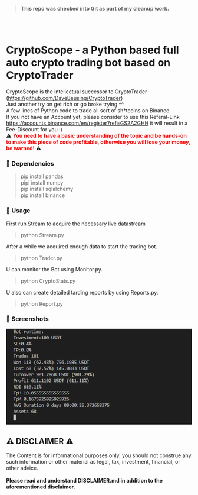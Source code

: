 ><b>This repo was checked into Git as part of my cleanup work.</b>

<br>
<br>

# CryptoScope - a Python based full auto crypto trading bot based on CryptoTrader
CryptoScope is the intellectual successor to CryptoTrader (https://github.com/DaveBeusing/CryptoTrader)<br>
Just another try on get rich or go broke trying ^^ <br>
A few lines of Python code to trade all sort of sh*tcoins on Binance.<br>
If you not have an Account yet, please consider to use this Referal-Link https://accounts.binance.com/en/register?ref=GS2A2GHH it will result in a Fee-Discount for you :)<br>
⚠️ <b style="color:red">You need to have a basic understanding of the topic and be hands-on to make this piece of code profitable, otherwise you will lose your money, be warned!</b> ⚠️

### 🔹 Dependencies
> pip install pandas <br> pipi install numpy <br> pip install sqlalchemy <br> pip install binance <br> 

### 🔹 Usage
First run Stream to acquire the necessary live datastream
> python Stream.py

After a while we acquired enough data to start the trading bot.
> python Trader.py

U can monitor the Bot using Monitor.py.
> python CryptoStats.py 

U also can create detailed tarding reports by using Reports.py.
> python Report.py

### 🔹 Screenshots
![CryptoScope Reporting](https://raw.githubusercontent.com/DaveBeusing/CryptoScope/master/github/CryptoScope_Reporting.png)

## ⚠️ DISCLAIMER ⚠️
The Content is for informational purposes only, you should not construe any such information or other material as legal, tax, investment, financial, or other advice.
<br><br>
<b>Please read and understand DISCLAIMER.md in addition to the aforementioned disclaimer.</b>